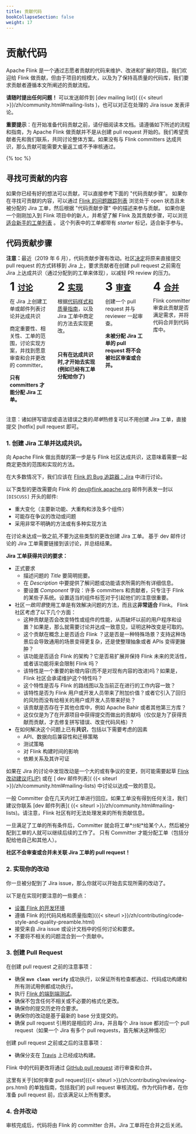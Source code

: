 ```yaml
---
title: 贡献代码
bookCollapseSection: false
weight: 17
---
```


# 贡献代码

Apache Flink 是一个通过志愿者贡献的代码来维护、改进和扩展的项目。我们欢迎给 Flink 做贡献，但由于项目的规模大，以及为了保持高质量的代码库，我们要求贡献者遵循本文所阐述的贡献流程。

**请随时提出任何问题！** 可以发送邮件到 [dev mailing list]( {{< siteurl >}}/zh/community.html#mailing-lists )，也可以对正在处理的 Jira issue 发表评论。

**重要提示**：在开始准备代码贡献之前，请仔细阅读本文档。请遵循如下所述的流程和指南，为 Apache Flink 做贡献并不是从创建 pull request 开始的。我们希望贡献者先和我们联系，共同讨论整体方案。如果没有与 Flink committers 达成共识，那么贡献可能需要大量返工或不予审核通过。



{% toc %}

## 寻找可贡献的内容

如果你已经有好的想法可以贡献，可以直接参考下面的 "代码贡献步骤"。
如果你在寻找可贡献的内容，可以通过 [Flink 的问题跟踪列表](https://issues.apache.org/jira/projects/FLINK/issues) 浏览处于 open 状态且未被分配的 Jira 工单，然后根据 "代码贡献步骤" 中的描述来参与贡献。
如果你是一个刚刚加入到 Flink 项目中的新人，并希望了解 Flink 及其贡献步骤，可以浏览 [适合新手的工单列表](https://issues.apache.org/jira/issues/?filter=12349196) 。
这个列表中的工单都带有 _starter_ 标记，适合新手参与。

## 代码贡献步骤

<style>
.contribute-grid {
  margin-bottom: 10px;
  display: flex;
  flex-direction: column;
  margin-left: -2px;
  margin-right: -2px;
}

.contribute-grid .column {
  margin-top: 4px;
  padding: 0 2px;
}

@media only screen and (min-width: 480px) {
  .contribute-grid {
    flex-direction: row;
    flex-wrap: wrap;
  }

  .contribute-grid .column {
    flex: 0 0 50%;
  }

  .contribute-grid .column {
    margin-top: 4px;
  }
}

@media only screen and (min-width: 960px) {
  .contribute-grid {
    flex-wrap: nowrap;
  }

  .contribute-grid .column {
    flex: 0 0 25%;
  }

}

.contribute-grid .panel {
  height: 100%;
  margin: 0;
}

.contribute-grid .panel-body {
  padding: 10px;
}

.contribute-grid h2 {
  margin: 0 0 10px 0;
  padding: 0;
  display: flex;
  align-items: flex-start;
}

.contribute-grid .number {
  margin-right: 0.25em;
  font-size: 1.5em;
  line-height: 0.9;
}
</style>


<div class="alert alert-warning" role="alert">
    <b>注意：</b>最近（2019 年 6 月），代码贡献步骤有改动。社区<a href="https://lists.apache.org/thread.html/1e2b85d0095331606ad0411ca028f061382af08138776146589914f8@%3Cdev.flink.apache.org%3E">决定</a>将原来直接提交 pull request 的方式转移到 Jira 上，要求贡献者在创建 pull request 之前需在 Jira 上达成共识（通过分配到的工单来体现），以减轻 PR review 的压力。
</div>


<div class="contribute-grid">
  <div class="column">
    <div class="panel panel-default">
      <div class="panel-body">
        <h2><span class="number">1</span><a href="#consensus">讨论</a></h2>
        <p>在 Jira 上创建工单或邮件列表讨论并达成共识</p>
        <p>商定重要性、相关性、工单的范围，讨论实现方案，并找到愿意审查和合并更改的 committer。</p>
        <p><b>只有 committers 才能分配 Jira 工单。</b></p>
      </div>
    </div>
  </div>
  <div class="column">
    <div class="panel panel-default">
      <div class="panel-body">
        <h2><span class="number">2</span><a href="#implement">实现</a></h2>
        <p>根据<a href="{{< siteurl >}}/zh/contributing/code-style-and-quality-preamble.html">代码样式和质量指南</a>，以及 Jira 工单中商定的方法去实现更改。</p> <br />
        <p><b>只有在达成共识时,才开始去实现(例如已经有工单分配给你了)</b></p>
      </div>
    </div>
  </div>
  <div class="column">
    <div class="panel panel-default">
      <div class="panel-body">
        <h2><span class="number">3</span><a href="#review">审查</a></h2>
        <p>创建一个 pull request 并与 reviewer 一起审查。</p>
        <p><b>未被分配 Jira 工单的 pull request 将不会被社区审查或合并。</b></p>
      </div>
    </div>
  </div>
  <div class="column">
    <div class="panel panel-default">
      <div class="panel-body">
        <h2><span class="number">4</span><a href="#merge">合并</a></h2>
        <p>Flink committer 审查此贡献是否满足需求，并将代码合并到代码库中。</p>
      </div>
    </div>
  </div>
</div>

<div class="row">
  <div class="col-sm-12">
    <div class="panel panel-default">
      <div class="panel-body">
        注意：诸如拼写错误或语法错误之类的<i>简单</i>热修复可以不用创建 Jira 工单，直接提交 [hotfix] pull request 即可。
      </div>
    </div>
  </div>
</div>



<a name="consensus"></a>

### 1. 创建 Jira 工单并达成共识。


向 Apache Flink 做出贡献的第一步是与 Flink 社区达成共识，这意味着需要一起商定更改的范围和实现的方法。

在大多数情况下，我们应该在 [Flink 的 Bug 追踪器：Jira](https://issues.apache.org/jira/projects/FLINK/summary) 中进行讨论。

以下类型的更改需要向 Flink 的 dev@flink.apache.org 邮件列表发一封以 `[DISCUSS]` 开头的邮件:

- 重大变化（主要新功能、大重构和涉及多个组件）
- 可能存在争议的改动或问题
- 采用非常不明确的方法或有多种实现方法

在讨论未达成一致之前,不要为这些类型的更改创建 Jira 工单。
基于 dev 邮件讨论的 Jira 工单需要链接到该讨论，并总结结果。



**Jira 工单获得共识的要求：**

- 正式要求
  - 描述问题的 *Title* 要简明扼要。
  - 在 *Description* 中要提供了解问题或功能请求所需的所有详细信息。
  - 要设置 *Component* 字段：许多 committers 和贡献者，只专注于 Flink 的某些子系统。设置适当的组件标签对于引起他们的注意很重要。
- 社区*一致同意*使用工单是有效解决问题的方法，而且这**非常适合** Flink。
  Flink 社区考虑了以下几个方面：
  - 这种贡献是否会改变特性或组件的性能，从而破坏以前的用户程序和设置？如果是，那么就需要讨论并达成一致意见，证明这种改变是可取的。
  - 这个贡献在概念上是否适合 Flink ？这是否是一种特殊场景？支持这种场景后会导致通用的场景变得更复杂，还是使整理抽象或者 APIs 变得更臃肿？
  - 该功能是否适合 Flink 的架构？它是否易扩展并保持 Flink 未来的灵活性，或者该功能将来会限制 Flink 吗？
  - 该特性是一个重要的新增内容(而不是对现有内容的改进)吗？如果是，Flink 社区会承诺维护这个特性吗？
  - 这个特性是否与 Flink 的路线图以及当前正在进行的工作内容一致？
  - 该特性是否为 Flink 用户或开发人员带来了附加价值？或者它引入了回归的风险而没有给相关的用户或开发人员带来好处？
  - 该贡献是否存在于其他仓库中，例如 Apache Bahir 或者其他第三方库？
  - 这仅仅是为了在开源项目中获得提交而做出的贡献吗（仅仅是为了获得贡献而贡献，才去修复拼写错误、改变代码风格）?
- 在如何解决这个问题上已有**共识**，包括以下需要考虑的因素
  - API、数据向后兼容性和迁移策略
  - 测试策略
  - 对 Flink 构建时间的影响
  - 依赖关系及其许可证

如果在 Jira 的讨论中发现改动是一个大的或有争议的变更，则可能需要起草 [Flink 改动建议(FLIP)](https://cwiki.apache.org/confluence/display/FLINK/Flink+Improvement+Proposals) 或在 [ dev 邮件列表]( {{< siteurl >}}/zh/community.html#mailing-lists) 中讨论以达成一致的意见。

一般 Committer 会在几天内对工单进行回应。如果工单没有得到任何关注，我们建议你联系 [dev 邮件列表]( {{< siteurl >}}/zh/community.html#mailing-lists)。请注意，Flink 社区有时无法处理发来的所有贡献信息。


一旦满足了工单的所有条件后，Committer 就会将工单*`分配`*给某个人，然后被分配到工单的人就可以继续后续的工作了。
只有 Committer 才能分配工单（包括分配给他自己和其他人）。

**社区不会审查或合并未关联 Jira 工单的 pull request！**


<a name="implement"></a>

### 2. 实现你的改动

你一旦被分配到了 Jira issue，那么你就可以开始去实现所需的改动了。

以下是在实现时要注意的一些要点：

- [设置 Flink 的开发环境](https://cwiki.apache.org/confluence/display/FLINK/Setting+up+a+Flink+development+environment)
- 遵循 Flink 的[代码风格和质量指南]({{< siteurl >}}/zh/contributing/code-style-and-quality-preamble.html)
- 接受来自 Jira issue 或设计文档中的任何讨论和要求。
- 不要将不相关的问题混合到一个贡献中。


<a name="review"></a>

### 3. 创建 Pull Request

在创建 pull request 之前的注意事项：

- 确保 **`mvn clean verify`** 成功执行，以保证所有检查都通过、代码成功构建和所有测试用例都成功执行。
- 执行 [Flink 的端到端测试](https://github.com/apache/flink/tree/master/flink-end-to-end-tests#running-tests)。
- 确保不包含任何不相关或不必要的格式化更改。
- 确保你的提交历史符合要求。
- 确保你的改动是基于最新的 base 分支提交的。
- 确保 pull request 引用的是相应的 Jira，并且每个 Jira issue 都对应一个 pull request（如果一个 Jira 有多个 pull requests，首先解决这种情况）

创建 pull request 之前或之后的注意事项：

- 确保分支在 [Travis](https://travis-ci.org/) 上已经成功构建。

Flink 中的代码更改将通过 [GitHub pull request](https://help.github.com/en/articles/creating-a-pull-request) 进行审查和合并。

这里有关于[如何审查 pull request]({{< siteurl >}}/zh/contributing/reviewing-prs.html) 的单独指南，包括我们的 pull request 审核流程。作为代码作者，在你准备 pull request 前，应该满足以上所有要求。

<a name="merge"></a>

### 4. 合并改动

审核完成后，代码将由 Flink 的 committer 合并。Jira 工单将在合并之后关闭。



